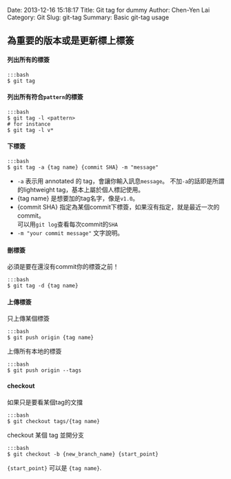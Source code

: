 Date: 2013-12-16 15:18:17
Title: Git tag for dummy
Author: Chen-Yen Lai
Category: Git
Slug: git-tag
Summary: Basic git-tag usage

## 為重要的版本或是更新標上標簽

#### 列出所有的標簽

    :::bash
    $ git tag

#### 列出所有符合`pattern`的標簽

    :::bash
    $ git tag -l <pattern>
    # for instance
    $ git tag -l v*

#### 下標簽

    :::bash
    $ git tag -a {tag name} {commit SHA} -m "message"

+ `-a` 表示用 annotated 的 tag，會讓你輸入訊息`message`。
    不加`-a`的話即是所謂的lightweight tag，基本上屬於個人標記使用。
+ {tag name} 是想要加的tag名字，像是`v1.0`。
+ {commit SHA} 指定為某個commit下標簽，如果沒有指定，就是最近一次的commit。  
    可以用`git log`查看每次commit的`SHA`
+ `-m "your commit message"` 文字說明。

#### 刪標簽

必須是要在還沒有commit你的標簽之前！

    :::bash
    $ git tag -d {tag name}

#### 上傳標簽

只上傳某個標簽

    :::bash
    $ git push origin {tag name}
    
上傳所有本地的標簽

    :::bash
    $ git push origin --tags

#### checkout

如果只是要看某個tag的文擋

    :::bash
    $ git checkout tags/{tag name}

checkout 某個 tag 並開分支

    :::bash
    $ git checkout -b {new_branch_name} {start_point}

`{start_point}` 可以是 `{tag name}`.
